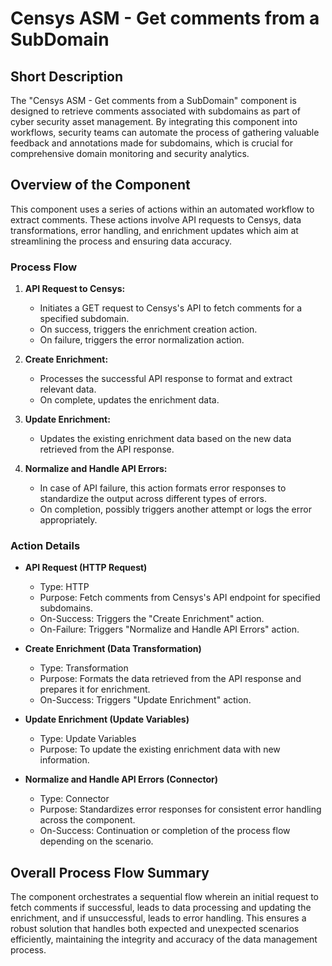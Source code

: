 # Censys ASM - Get comments from a SubDomain

## Short Description
The "Censys ASM - Get comments from a SubDomain" component is designed to retrieve comments associated with subdomains as part of cyber security asset management. By integrating this component into workflows, security teams can automate the process of gathering valuable feedback and annotations made for subdomains, which is crucial for comprehensive domain monitoring and security analytics.

## Overview of the Component
This component uses a series of actions within an automated workflow to extract comments. These actions involve API requests to Censys, data transformations, error handling, and enrichment updates which aim at streamlining the process and ensuring data accuracy.

### Process Flow
1. **API Request to Censys:**
   - Initiates a GET request to Censys's API to fetch comments for a specified subdomain.
   - On success, triggers the enrichment creation action.
   - On failure, triggers the error normalization action.

2. **Create Enrichment:**
   - Processes the successful API response to format and extract relevant data.
   - On complete, updates the enrichment data.

3. **Update Enrichment:**
   - Updates the existing enrichment data based on the new data retrieved from the API response.

4. **Normalize and Handle API Errors:**
   - In case of API failure, this action formats error responses to standardize the output across different types of errors.
   - On completion, possibly triggers another attempt or logs the error appropriately.

### Action Details
- **API Request (HTTP Request)**
  - Type: HTTP
  - Purpose: Fetch comments from Censys's API endpoint for specified subdomains.
  - On-Success: Triggers the "Create Enrichment" action.
  - On-Failure: Triggers "Normalize and Handle API Errors" action.

- **Create Enrichment (Data Transformation)**
  - Type: Transformation
  - Purpose: Formats the data retrieved from the API response and prepares it for enrichment.
  - On-Success: Triggers "Update Enrichment" action.

- **Update Enrichment (Update Variables)**
  - Type: Update Variables
  - Purpose: To update the existing enrichment data with new information.

- **Normalize and Handle API Errors (Connector)**
  - Type: Connector
  - Purpose: Standardizes error responses for consistent error handling across the component.
  - On-Success: Continuation or completion of the process flow depending on the scenario.

## Overall Process Flow Summary
The component orchestrates a sequential flow wherein an initial request to fetch comments if successful, leads to data processing and updating the enrichment, and if unsuccessful, leads to error handling. This ensures a robust solution that handles both expected and unexpected scenarios efficiently, maintaining the integrity and accuracy of the data management process.
